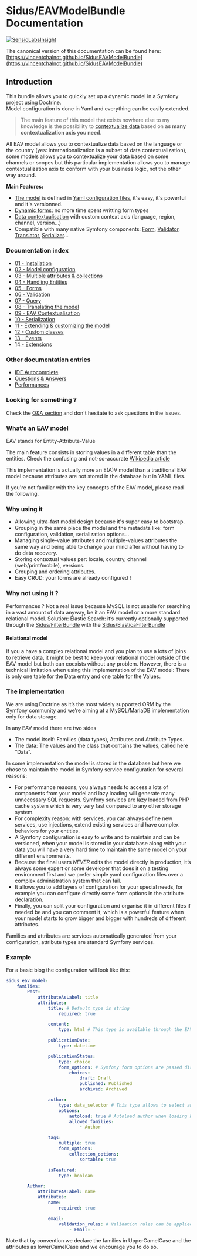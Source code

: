 Sidus/EAVModelBundle Documentation
==================================

[![SensioLabsInsight](https://insight.sensiolabs.com/projects/621ec123-268d-4a6b-a1d0-03a1e4e84b48/big.png)](https://insight.sensiolabs.com/projects/621ec123-268d-4a6b-a1d0-03a1e4e84b48)

The canonical version of this documentation can be found here:
[https://vincentchalnot.github.io/SidusEAVModelBundle](https://vincentchalnot.github.io/SidusEAVModelBundle)

## Introduction

This bundle allows you to quickly set up a dynamic model in a Symfony project using Doctrine.  
Model configuration is done in Yaml and everything can be easily extended.

> The main feature of this model that exists nowhere else to my knowledge is the possibility to
> [contextualize data](Documentation/09-context.md) based on **as many contextualization axis you need**.

All EAV model allows you to contextualize data based on the language or the country (yes: internationalization is a
subset of data contextualization), some models allows you to contextualize your data based on some channels or scopes
but this particular implementation allows you to manage contextualization axis to conform with your business logic, not
the other way around.

**Main Features:**

- [The model](Documentation/02-model.md) is defined in [Yaml configuration files](#example), it's easy, it's powerful
  and it's versionned.
- [Dynamic forms:](Documentation/05.1-form.md) no more time spent writting form types
- [Data contextualisation](Documentation/09-context.md) with custom context axis (language, region, channel, version...)
- Compatible with many native Symfony components:
  [Form](Documentation/05.1-form.md),
  [Validator](Documentation/06-validate.md),
  [Translator](Documentation/08-translate.md),
  [Serializer](Documentation/10-serialize.md)...

### Documentation index

- [01 - Installation](Documentation/01-install.md)
- [02 - Model configuration](Documentation/02-model.md)
- [03 - Multiple attributes & collections](Documentation/03-multiple.md)
- [04 - Handling Entities](Documentation/04-entities.md)
- [05 - Forms](Documentation/05.1-form.md)
- [06 - Validation](Documentation/06-validate.md)
- [07 - Query](Documentation/07.1-query.md)
- [08 - Translating the model](Documentation/08-translate.md)
- [09 - EAV Contextualisation](Documentation/09-context.md)
- [10 - Serialization](Documentation/10-serialize.md)
- [11 - Extending & customizing the model](Documentation/11-extend.md)
- [12 - Custom classes](Documentation/12-custom_classes.md)
- [13 - Events](Documentation/13-events.md)
- [14 - Extensions](Documentation/14-extensions.md)

### Other documentation entries

- [IDE Autocomplete](Documentation/100-ide_autocomplete.md)
- [Questions & Answers](Documentation/200-questions.md)
- [Performances](Documentation/300-performances.md)


### Looking for something ?

Check the  [Q&A section](Documentation/200-questions.md) and don't hesitate to ask questions in the issues.

### What’s an EAV model

EAV stands for Entity-Attribute-Value

The main feature consists in storing values in a different table than the entities.
Check the confusing and not-so-accurate
[Wikipedia article](https://en.wikipedia.org/wiki/Entity%E2%80%93attribute%E2%80%93value_model)

This implementation is actually more an E(A)V model than a traditional EAV model because attributes are not stored in
the database but in YAML files.

If you're not familiar with the key concepts of the EAV model, please read the following.

### Why using it

- Allowing ultra-fast model design because it's super easy to bootstrap.
- Grouping in the same place the model and the metadata like: form configuration, validation, serialization options...
- Managing single-value attributes and multiple-values attributes the same way and being able to change your mind after
without having to do data recovery.
- Storing contextual values per: locale, country, channel (web/print/mobile), versions.
- Grouping and ordering attributes.
- Easy CRUD: your forms are already configured !

### Why not using it ?

Performances ? Not a real issue because MySQL is not usable for searching in a vast amount of data anyway, be it an EAV
model or a more standard relational model. Solution: Elastic Search: it’s currently optionally supported through the
[Sidus/FilterBundle](https://github.com/VincentChalnot/SidusFilterBundle) with the
[Sidus/ElasticaFilterBundle](https://github.com/VincentChalnot/SidusElasticaFilterBundle)

#### Relational model

If you a have a complex relational model and you plan to use a lots of joins to retrieve data, it might be best to keep
your relational model outside of the EAV model but both can coexists without any problem. However, there is a technical
limitation when using this implementation of the EAV model: There is only one table for the Data entry and one table for
the Values.

### The implementation

We are using Doctrine as it’s the most widely supported ORM by the Symfony community and we’re aiming at a MySQL/MariaDB
implementation only for data storage.

In any EAV model there are two sides
- The model itself: Families (data types), Attributes and Attribute Types.
- The data: The values and the class that contains the values, called here “Data”.

In some implementation the model is stored in the database but here we chose to maintain the model in Symfony service
configuration for several reasons:

- For performance reasons, you always needs to access a lots of components from your model and lazy loading will
generate many unnecessary SQL requests. Symfony services are lazy loaded from PHP cache system which is very very
fast compared to any other storage system.
- For complexity reason: with services, you can always define new services, use injections, extend existing services
and have complex behaviors for your entities.
- A Symfony configuration is easy to write and to maintain and can be versioned, when your model is stored in your
database along with your data you will have a very hard time to maintain the same model on your different environments.
- Because the final users *NEVER* edits the model directly in production, it’s always some expert or some developer
that does it on a testing environment first and we prefer simple yaml configuration files over a complex administration
system that can fail.
- It allows you to add layers of configuration for your special needs, for example you can configure directly some form
options in the attribute declaration.
- Finally, you can split your configuration and organise it in different files if needed be and you can comment it,
which is a powerful feature when your model starts to grow bigger and bigger with hundreds of different attributes.

Families and attributes are services automatically generated from your configuration, attribute types are standard
Symfony services.

### Example

For a basic blog the configuration will look like this:

````yaml
sidus_eav_model:
    families:
        Post:
            attributeAsLabel: title
            attributes:
                title: # Default type is string
                    required: true

                content:
                    type: html # This type is available through the EAVBootstrapBundle

                publicationDate:
                    type: datetime

                publicationStatus:
                    type: choice
                    form_options: # Symfony form options are passed directly
                        choices:
                            draft: Draft
                            published: Published
                            archived: Archived

                author:
                    type: data_selector # This type allows to select an other entity inside the EAV model
                    options:
                        autoload: true # Autoload author when loading Post
                        allowed_families:
                            - Author

                tags:
                    multiple: true
                    form_options:
                        collection_options:
                            sortable: true

                isFeatured:
                    type: boolean

        Author:
            attributeAsLabel: name
            attributes:
                name:
                    required: true

                email:
                    validation_rules: # Validation rules can be applied directly in the model
                        - Email: ~
````

Note that by convention we declare the families in UpperCamelCase and the attributes as lowerCamelCase and we encourage
you to do so.
